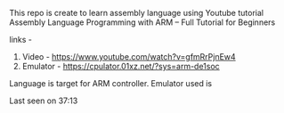 This repo is create to learn assembly language using Youtube tutorial Assembly Language Programming with ARM – Full Tutorial for Beginners

links - 
1. Video - https://www.youtube.com/watch?v=gfmRrPjnEw4
2. Emulator - https://cpulator.01xz.net/?sys=arm-de1soc

Language is target for ARM controller.
Emulator used is 

Last seen on 37:13